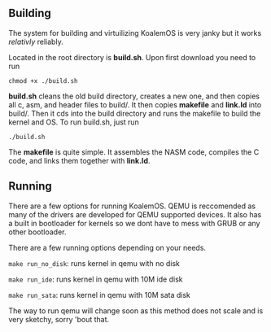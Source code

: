 ## Building
The system for building and virtuilizing KoalemOS is very janky but it works *relativly* reliably.

Located in the root directory is **build.sh**. Upon first download you need to run 
```
chmod +x ./build.sh
```
**build.sh** cleans the old build directory, creates a new one, and then copies all c, asm, and header files to build/. It then copies **makefile** and **link.ld** into build/. Then it cds into the build directory and runs the makefile to build the kernel and OS. To run build.sh, just run
```
./build.sh
```
The **makefile** is quite simple. It assembles the NASM code, compiles the C code, and links them together with **link.ld**. 
## Running
There are a few options for running KoalemOS. QEMU is reccomended as many of the drivers are developed for QEMU supported devices. It also has a built in bootloader for kernels so we dont have to mess with GRUB or any other bootloader.

There are a few running options depending on your needs. 

`make run_no_disk`: runs kernel in qemu with no disk

`make run_ide`: runs kernel in qemu with 10M ide disk

`make run_sata`: runs kernel in qemu with 10M sata disk

The way to run qemu will change soon as this method does not scale and is very sketchy, sorry 'bout that.
